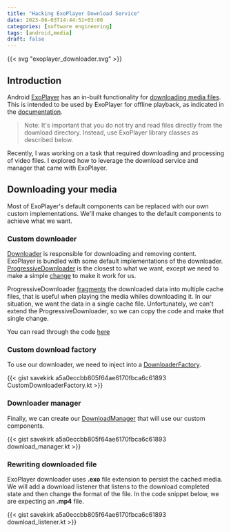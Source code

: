 ```yaml
---
title: "Hacking ExoPlayer Download Service"
date: 2023-06-03T14:44:51+03:00
categories: [software engineering]
tags: [android,media]
draft: false
---
```

{{< svg "exoplayer_downloader.svg" >}}

## Introduction

Android [ExoPlayer](https://developer.android.com/guide/topics/media/exoplayer) has an in-built functionality for [downloading media files](https://developer.android.com/guide/topics/media/exoplayer/downloading-media). This is intended to be used by ExoPlayer for offline playback, as indicated in the [documentation](https://developer.android.com/guide/topics/media/exoplayer/downloading-media#playing-downloaded-content).
> Note: It's important that you do not try and read files directly from the download directory. Instead, use ExoPlayer library classes as described below.

Recently, I was working on a task that required downloading and processing of video files. I explored how to leverage the download service and manager that came with ExoPlayer.

## Downloading your media

Most of ExoPlayer's default components can be replaced with our own custom implementations. We'll make changes to the default components to achieve what we want. 

### Custom downloader

[Downloader](https://developer.android.com/reference/kotlin/androidx/media3/exoplayer/offline/Downloader) is responsible for downloading and removing content. ExoPlayer is bundled with some default implementations of the downloader. [ProgressiveDownloader](https://developer.android.com/reference/androidx/media3/exoplayer/offline/ProgressiveDownloader) is the closest to what we want, except we need to make a simple [change](https://github.com/androidx/media/blob/2fc189d6a40f116bd54da69ab9a065219f6973e7/libraries/exoplayer/src/main/java/androidx/media3/exoplayer/offline/ProgressiveDownloader.java#LL81C48-L81C48) to make it work for us. 

ProgressiveDownloader [fragments](https://github.com/androidx/media/blob/release/libraries/datasource/src/main/java/androidx/media3/datasource/DataSpec.java#L282) the downloaded data into multiple cache files, that is useful when playing the media whiles downloading it. In our situation, we want the data in a single cache file. Unfortunately, we can't extend the ProgressiveDownloader, so we can copy the code and make that single change. 

You can read through the code [here](https://gist.github.com/savekirk/a5a0eccbb805f64ae6170fbca6c61893#file-customprogressivedownloader-kt)

### Custom download factory 

To use our downloader, we need to inject into a [DownloaderFactory](https://developer.android.com/reference/kotlin/androidx/media3/exoplayer/offline/DownloaderFactory).

{{< gist savekirk a5a0eccbb805f64ae6170fbca6c61893 CustomDownloaderFactory.kt >}}

### Downloader manager

Finally, we can create our [DownloadManager](https://developer.android.com/reference/kotlin/androidx/media3/exoplayer/offline/DownloadManager) that will use our custom components.

{{< gist savekirk a5a0eccbb805f64ae6170fbca6c61893 download_manager.kt >}}

### Rewriting downloaded file

ExoPlayer downloader uses **.exo** file extension to persist the cached media. We will add a download listener that listens to the download completed state and then change the format of the file.
In the code snippet below, we are expecting an **.mp4** file. 

{{< gist savekirk a5a0eccbb805f64ae6170fbca6c61893 download_listener.kt >}}